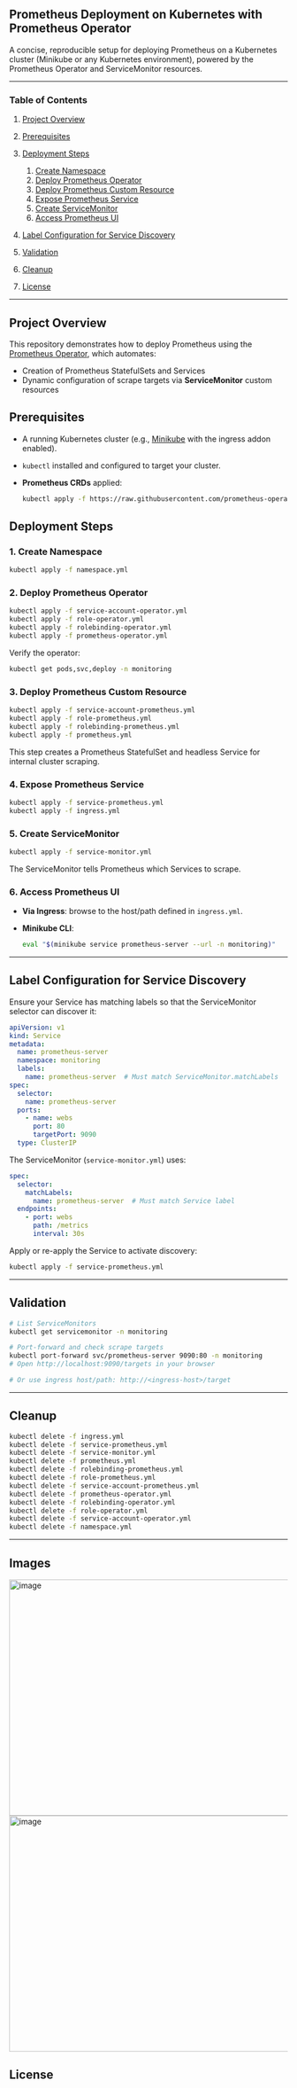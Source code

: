 ## Prometheus Deployment on Kubernetes with Prometheus Operator

A concise, reproducible setup for deploying Prometheus on a Kubernetes cluster (Minikube or any Kubernetes environment), powered by the Prometheus Operator and ServiceMonitor resources.

---

### Table of Contents

1. [Project Overview](#project-overview)
2. [Prerequisites](#prerequisites)
3. [Deployment Steps](#deployment-steps)

   1. [Create Namespace](#1-create-namespace)
   2. [Deploy Prometheus Operator](#2-deploy-prometheus-operator)
   3. [Deploy Prometheus Custom Resource](#3-deploy-prometheus-custom-resource)
   4. [Expose Prometheus Service](#4-expose-prometheus-service)
   5. [Create ServiceMonitor](#5-create-servicemonitor)
   6. [Access Prometheus UI](#6-access-prometheus-ui)
4. [Label Configuration for Service Discovery](#label-configuration-for-service-discovery)
5. [Validation](#validation)
6. [Cleanup](#cleanup)
7. [License](#license)

---

## Project Overview

This repository demonstrates how to deploy Prometheus using the [Prometheus Operator](https://github.com/prometheus-operator/prometheus-operator), which automates:

* Creation of Prometheus StatefulSets and Services
* Dynamic configuration of scrape targets via **ServiceMonitor** custom resources

## Prerequisites

* A running Kubernetes cluster (e.g., [Minikube](https://minikube.sigs.k8s.io/docs/) with the ingress addon enabled).
* `kubectl` installed and configured to target your cluster.
* **Prometheus CRDs** applied:

  ```bash
  kubectl apply -f https://raw.githubusercontent.com/prometheus-operator/prometheus-operator/main/bundle.yaml
  ```

## Deployment Steps

### 1. Create Namespace

```bash
kubectl apply -f namespace.yml
```

### 2. Deploy Prometheus Operator

```bash
kubectl apply -f service-account-operator.yml
kubectl apply -f role-operator.yml
kubectl apply -f rolebinding-operator.yml
kubectl apply -f prometheus-operator.yml
```

Verify the operator:

```bash
kubectl get pods,svc,deploy -n monitoring
```

### 3. Deploy Prometheus Custom Resource

```bash
kubectl apply -f service-account-prometheus.yml
kubectl apply -f role-prometheus.yml
kubectl apply -f rolebinding-prometheus.yml
kubectl apply -f prometheus.yml
```

This step creates a Prometheus StatefulSet and headless Service for internal cluster scraping.

### 4. Expose Prometheus Service

```bash
kubectl apply -f service-prometheus.yml
kubectl apply -f ingress.yml
```

### 5. Create ServiceMonitor

```bash
kubectl apply -f service-monitor.yml
```

The ServiceMonitor tells Prometheus which Services to scrape.

### 6. Access Prometheus UI

* **Via Ingress**: browse to the host/path defined in `ingress.yml`.
* **Minikube CLI**:

  ```bash
  eval "$(minikube service prometheus-server --url -n monitoring)"
  ```

---

## Label Configuration for Service Discovery

Ensure your Service has matching labels so that the ServiceMonitor selector can discover it:

```yaml
apiVersion: v1
kind: Service
metadata:
  name: prometheus-server
  namespace: monitoring
  labels:
    name: prometheus-server  # Must match ServiceMonitor.matchLabels
spec:
  selector:
    name: prometheus-server
  ports:
    - name: webs
      port: 80
      targetPort: 9090
  type: ClusterIP
```

The ServiceMonitor (`service-monitor.yml`) uses:

```yaml
spec:
  selector:
    matchLabels:
      name: prometheus-server  # Must match Service label
  endpoints:
    - port: webs
      path: /metrics
      interval: 30s
```

Apply or re-apply the Service to activate discovery:

```bash
kubectl apply -f service-prometheus.yml
```

---

## Validation

```bash
# List ServiceMonitors
kubectl get servicemonitor -n monitoring

# Port-forward and check scrape targets
kubectl port-forward svc/prometheus-server 9090:80 -n monitoring
# Open http://localhost:9090/targets in your browser

# Or use ingress host/path: http://<ingress-host>/target
```

---

## Cleanup

```bash
kubectl delete -f ingress.yml
kubectl delete -f service-prometheus.yml
kubectl delete -f service-monitor.yml
kubectl delete -f prometheus.yml
kubectl delete -f rolebinding-prometheus.yml
kubectl delete -f role-prometheus.yml
kubectl delete -f service-account-prometheus.yml
kubectl delete -f prometheus-operator.yml
kubectl delete -f rolebinding-operator.yml
kubectl delete -f role-operator.yml
kubectl delete -f service-account-operator.yml
kubectl delete -f namespace.yml
```

---

## Images

<img width="1910" height="426" alt="image" src="https://github.com/user-attachments/assets/192d7a07-8846-4375-a5d0-85cb65284eab" />



<img width="1910" height="426" alt="image" src="https://github.com/user-attachments/assets/8d96b78f-7b70-4f27-9312-5ab6bfbd1f75" />


## License

